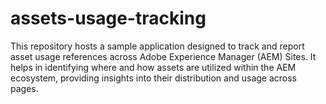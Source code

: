 # assets-usage-tracking
This repository hosts a sample application designed to track and report asset usage references across Adobe Experience Manager (AEM) Sites. It helps in identifying where and how assets are utilized within the AEM ecosystem, providing insights into their distribution and usage across pages.

